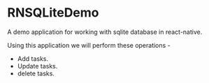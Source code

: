 # RNSQLiteDemo
A demo application for working with sqlite database in react-native.

Using this application we will perform these operations -
- Add tasks.
- Update tasks.
- delete tasks.
